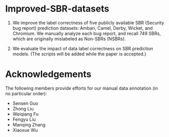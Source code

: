 # Improved-SBR-datasets
1. We improve the label correctness of five publicly available SBR (Security bug report) prediction datasets: Ambari, Camel, Derby, Wicket, and Chromium. We manually analyze each bug report, and recall 749 SBRs, which are originally mislabeled as Non-SBRs (NSBRs).

2. We evaluate the impact of data label correctness on SBR prediction models. 
   (The scripts will be added while the paper is accepted.)


# Acknowledgements
The following members provide efforts for our manual data annotation (in no particular order):
- Sensen Guo
- Zhong Liu
- Weiqiang Fu
- Fengyu Liu
- Manqing Zhang
- Xiaoxue Wu
